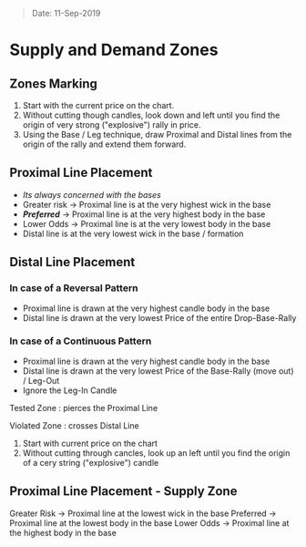 > Date: 11-Sep-2019
# Supply and Demand Zones

## Zones Marking
1. Start with the current price on the chart.
2. Without cutting though candles, look down and left until you find the origin of very strong ("explosive") rally in price.
3. Using the Base / Leg technique, draw Proximal and Distal lines from the origin of the rally and extend them forward.

## Proximal Line Placement
- *Its always concerned with the bases*
- Greater risk -> Proximal line is at the very highest wick in the base
- ***Preferred*** -> Proximal line is at the very highest body in the base
- Lower Odds -> Proximal line is at the very lowest body in the base
- Distal line is at the very lowest wick in the base / formation

## Distal Line Placement

### In case of a Reversal Pattern
- Proximal line is drawn at the very highest candle body in the base
- Distal line is drawn at the very lowest Price of the entire Drop-Base-Rally

### In case of a Continuous Pattern
- Proximal line is drawn at the very highest candle body in the base
- Distal line is drawn at the very lowest Price of the Base-Rally (move out) / Leg-Out
- Ignore the Leg-In Candle

Tested Zone
: pierces the Proximal Line

Violated Zone
: crosses Distal Line

1. Start with current price on the chart
2. Without cutting through cancles, look up an left until you find the origin of a cery string ("explosive") candle

## Proximal Line Placement - Supply Zone
Greater Risk -> Proximal line at the lowest wick in the base
Preferred -> Proximal line at the lowest body in the base
Lower Odds -> Proximal line at the highest body in the base
<!--stackedit_data:
eyJoaXN0b3J5IjpbLTYwMTI1MzQ4NCwxODE5NDYyOTYzXX0=
-->